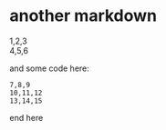 # another markdown
1,2,3  
4,5,6

and some code here:

    7,8,9
    10,11,12
    13,14,15

end here
